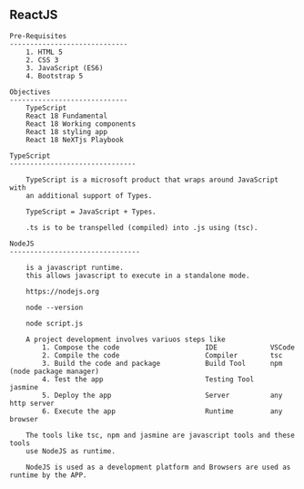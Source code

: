 ReactJS
-----------------------------------------------------------------------------------

    Pre-Requisites
    -----------------------------
        1. HTML 5
        2. CSS 3
        3. JavaScript (ES6)
        4. Bootstrap 5

    Objectives
    -----------------------------
        TypeScript 
        React 18 Fundamental
        React 18 Working components
        React 18 styling app
        React 18 NeXTjs Playbook 

    TypeScript
    -------------------------------

        TypeScript is a microsoft product that wraps around JavaScript with
        an additional support of Types.

        TypeScript = JavaScript + Types.

        .ts is to be transpelled (compiled) into .js using (tsc).

    NodeJS
    --------------------------------

        is a javascript runtime.
        this allows javascript to execute in a standalone mode.

        https://nodejs.org

        node --version

        node script.js

        A project development involves variuos steps like
            1. Compose the code                     IDE             VSCode
            2. Compile the code                     Compiler        tsc
            3. Build the code and package           Build Tool      npm (node package manager)
            4. Test the app                         Testing Tool    jasmine
            5. Deploy the app                       Server          any http server
            6. Execute the app                      Runtime         any browser

        The tools like tsc, npm and jasmine are javascript tools and these tools
        use NodeJS as runtime.

        NodeJS is used as a development platform and Browsers are used as runtime by the APP.

    




    